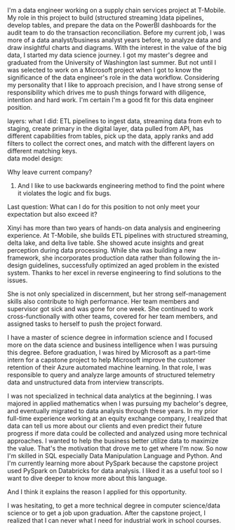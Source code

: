 I'm a data engineer working on a supply chain services project at T-Mobile. My role in this project to build (structured streaming )data pipelines, develop tables, and prepare the data on the PowerBI dashboards for the audit team to do the transaction reconciliation. 
Before my current job, I was more of a data analyst/business analyst years before, to analyze data and draw insightful charts and diagrams. With the interest in the value of the big data, I started my data science journey. I got my master's degree and graduated from the University of Washington last summer. But not until I was selected to work on a Microsoft project when I got to know the significance of the data engineer's role in the data workflow. Considering my personality that I like to approach precision, and I have strong sense of responsibility which drives me to push things forward with diligence, intention and hard work. I'm certain I'm a good fit for this data engineer position.

layers:
what I did: 
ETL pipelines to ingest data, streaming data from evh to staging, create primary 
in the digital layer, data pulled from API, has different capabilities from tables, pick up the data, apply ranks and add filters to collect the correct ones, and match with the different layers on different matching keys.   
data model design:


Why leave current company?


1. And I like to use backwards engineering method to find the point where it violates the logic and fix bugs.  

Last question:
What can I do for this position to not only meet your expectation but also exceed it?




Xinyi has more than two years of hands-on data analysis and engineering experience. At T-Mobile, she builds ETL pipelines with structured streaming, delta lake, and delta live table. She showed acute insights and great perception during data processing. While she was building a new framework, she incorporates production data rather than following the in-design guidelines, successfully optimized an aged problem in the existed system. Thanks to her excel in reverse engineering to find solutions to the issues.

She is not only specialized in discernment, but her strong self-management skills also contribute to high performance. Her team members and supervisor got sick and was gone for one week. She continued to work cross-functionally with other teams, covered for her team members, and assigned tasks to herself to push the project forward.



I have a master of science degree in information science and I focused more on the data science and business intelligence when I was pursuing this degree. Before graduation, I was hired by Microsoft as a part-time intern for a capstone project to help Microsoft improve the customer retention of their Azure automated machine learning. In that role, I was responsible to query and analyze large amounts of structured telemetry data and unstructured data from interview transcripts. 

I was not specialized in technical data analytics at the beginning. I was majored in applied mathematics when I was pursuing my bachelor's degree, and eventually migrated to data analysis through these years. In my prior full-time experience working at an equity exchange company, I realized that data can tell us more about our clients and even predict their future progress if more data could be collected and analyzed using more technical approaches. I wanted to help the business better utilize data to maximize the value. That's the motivation that drove me to get where I'm now. So now I'm skilled in SQL especially Data Manipulation Language and Python. And I'm currently learning more about PySpark because the capstone project used PySpark on Databricks for data analysis. I liked it as a useful tool so I want to dive deeper to know more about this language.

And I think it explains the reason I applied for this opportunity.

I was hesitating, to get a more technical degree in computer science/data science or to get a job upon graduation.
After the capstone project, I realized that I can never what I need for industrial work in school courses. 